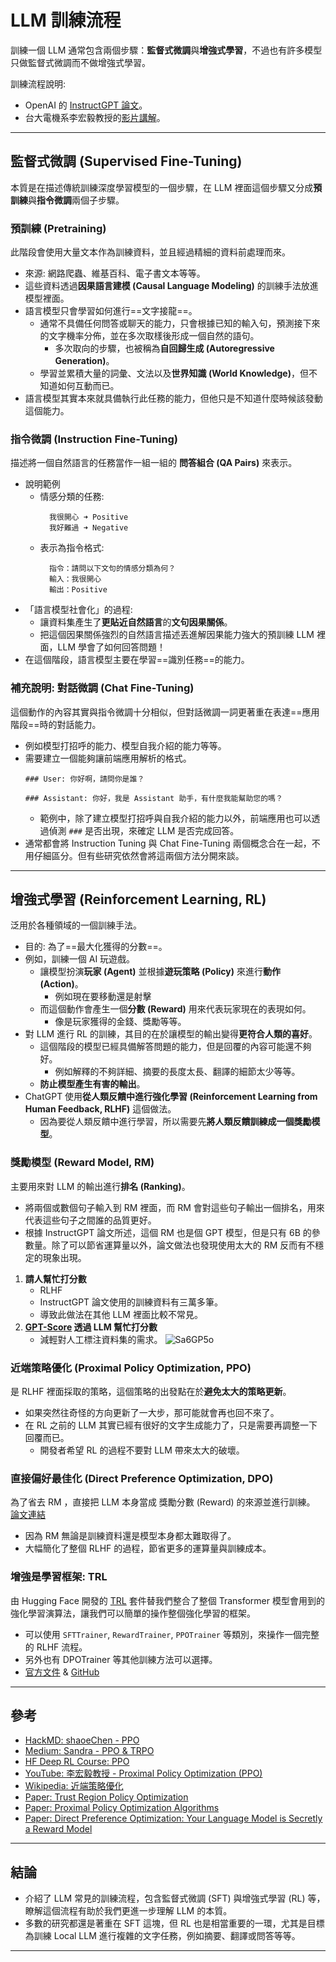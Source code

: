 # LLM 訓練流程
訓練一個 LLM 通常包含兩個步驟：**監督式微調**與**增強式學習**，不過也有許多模型只做監督式微調而不做增強式學習。

訓練流程說明:
* OpenAI 的 [InstructGPT 論文](https://arxiv.org/abs/2203.02155)。
* 台大電機系李宏毅教授的[影片講解](https://youtu.be/e0aKI2GGZNg)。

---

## 監督式微調 (Supervised Fine-Tuning)
本質是在描述傳統訓練深度學習模型的一個步驟，在 LLM 裡面這個步驟又分成**預訓練**與**指令微調**兩個子步驟。

### 預訓練 (Pretraining) 
此階段會使用大量文本作為訓練資料，並且經過精細的資料前處理而來。
* 來源: 
  網路爬蟲、維基百科、電子書文本等等。
* 這些資料透過**因果語言建模 (Causal Language Modeling)** 的訓練手法放進模型裡面。
* 語言模型只會學習如何進行==文字接龍==。
    * 通常不具備任何問答或聊天的能力，只會根據已知的輸入句，預測接下來的文字機率分佈，並在多次取樣後形成一個自然的語句。
        * 多次取向的步驟，也被稱為**自回歸生成 (Autoregressive Generation)**。
    * 學習並累積大量的詞彙、文法以及**世界知識 (World Knowledge)**，但不知道如何互動而已。
* 語言模型其實本來就具備執行此任務的能力，但他只是不知道什麼時候該發動這個能力。

### 指令微調 (Instruction Fine-Tuning) 
描述將一個自然語言的任務當作一組一組的 **問答組合 (QA Pairs)** 來表示。
* 說明範例
    * 情感分類的任務:
      ```
        我很開心 ➜ Positive
        我好難過 ➜ Negative
      ```
    * 表示為指令格式:
      ```
        指令：請問以下文句的情感分類為何？
        輸入：我很開心
        輸出：Positive
      ```
* 「語言模型社會化」的過程:
    * 讓資料集產生了**更貼近自然語言**的**文句因果關係**。
    * 把這個因果關係強烈的自然語言描述丟進解因果能力強大的預訓練 LLM 裡面，LLM 學會了如何回答問題！
* 在這個階段，語言模型主要在學習==識別任務==的能力。

### 補充說明: 對話微調 (Chat Fine-Tuning)
這個動作的內容其實與指令微調十分相似，但對話微調一詞更著重在表達==應用階段==時的對話能力。
* 例如模型打招呼的能力、模型自我介紹的能力等等。
* 需要建立一個能夠讓前端應用解析的格式。
    ```
    ### User: 你好啊，請問你是誰？

    ### Assistant: 你好，我是 Assistant 助手，有什麼我能幫助您的嗎？
    ```
    * 範例中，除了建立模型打招呼與自我介紹的能力以外，前端應用也可以透過偵測 `###` 是否出現，來確定 LLM 是否完成回答。
* 通常都會將 Instruction Tuning 與 Chat Fine-Tuning 兩個概念合在一起，不用仔細區分。但有些研究依然會將這兩個方法分開來談。

---

## 增強式學習 (Reinforcement Learning, RL) 
泛用於各種領域的一個訓練手法。
* 目的: 為了==最大化獲得的分數==。
* 例如，訓練一個 AI 玩遊戲。
    * 讓模型扮演**玩家 (Agent)** 並根據**遊玩策略 (Policy)** 來進行**動作 (Action)**。
        * 例如現在要移動還是射擊
    * 而這個動作會產生一個**分數 (Reward)** 用來代表玩家現在的表現如何。
        * 像是玩家獲得的金錢、獎勵等等。
* 對 LLM 進行 RL 的訓練，其目的在於讓模型的輸出變得**更符合人類的喜好**。
    * 這個階段的模型已經具備解答問題的能力，但是回覆的內容可能還不夠好。
        * 例如解釋的不夠詳細、摘要的長度太長、翻譯的細節太少等等。
    * **防止模型產生有害的輸出**。
* ChatGPT 使用**從人類反饋中進行強化學習 (Reinforcement Learning from Human Feedback, RLHF)** 這個做法。
    * 因為要從人類反饋中進行學習，所以需要先**將人類反饋訓練成一個獎勵模型**。

### 獎勵模型 (Reward Model, RM) 
主要用來對 LLM 的輸出進行**排名 (Ranking)**。
* 將兩個或數個句子輸入到 RM 裡面，而 RM 會對這些句子輸出一個排名，用來代表這些句子之間誰的品質更好。
* 根據 InstructGPT 論文所述，這個 RM 也是個 GPT 模型，但是只有 6B 的參數量。除了可以節省運算量以外，論文做法也發現使用太大的 RM 反而有不穩定的現象出現。
1. **請人幫忙打分數**
    * RLHF
    * InstructGPT 論文使用的訓練資料有三萬多筆。
    * 導致此做法在其他 LLM 裡面比較不常見。
2. **[GPT-Score](https://arxiv.org/abs/2302.04166) 透過 LLM 幫忙打分數**
    * 減輕對人工標注資料集的需求。
![Sa6GP5o](https://hackmd.io/_uploads/H11mDgsggl.png)

### 近端策略優化 (Proximal Policy Optimization, PPO) 
是 RLHF 裡面採取的策略，這個策略的出發點在於**避免太大的策略更新**。
* 如果突然往奇怪的方向更新了一大步，那可能就會再也回不來了。
* 在 RL 之前的 LLM 其實已經有很好的文字生成能力了，只是需要再調整一下回覆而已。
    * 開發者希望 RL 的過程不要對 LLM 帶來太大的破壞。

### 直接偏好最佳化 (Direct Preference Optimization, DPO)
為了省去 RM ，直接把 LLM 本身當成 獎勵分數 (Reward) 的來源並進行訓練。
[論文連結](https://arxiv.org/abs/2305.18290)
* 因為 RM 無論是訓練資料還是模型本身都太難取得了。
* 大幅簡化了整個 RLHF 的過程，節省更多的運算量與訓練成本。

### 增強是學習框架: TRL
由 Hugging Face 開發的 [TRL](https://huggingface.co/docs/trl/index) 套件替我們整合了整個 Transformer 模型會用到的強化學習演算法，讓我們可以簡單的操作整個強化學習的框架。
* 可以使用 `SFTTrainer`, `RewardTrainer`, `PPOTrainer` 等類別，來操作一個完整的 RLHF 流程。
* 另外也有 DPOTrainer 等其他訓練方法可以選擇。
* [官方文件](https://huggingface.co/docs/trl/index) & [GitHub](https://github.com/huggingface/trl)

---

## 參考
* [HackMD: shaoeChen - PPO](https://hackmd.io/@shaoeChen/Syez2AmFr)
* [Medium: Sandra - PPO & TRPO](https://tinyurl.com/mpf7dxzx)
* [HF Deep RL Course: PPO](https://huggingface.co/learn/deep-rl-course/unit8/introduction)
* [YouTube: 李宏毅教授 - Proximal Policy Optimization (PPO)](https://youtu.be/OAKAZhFmYoI)
* [Wikipedia: 近端策略優化](https://w.wiki/7Xy4)
* [Paper: Trust Region Policy Optimization](https://arxiv.org/abs/1502.05477)
* [Paper: Proximal Policy Optimization Algorithms](https://arxiv.org/abs/1707.06347)
* [Paper: Direct Preference Optimization: Your Language Model is Secretly a Reward Model](https://arxiv.org/abs/2305.18290)

---

## 結論
* 介紹了 LLM 常見的訓練流程，包含監督式微調 (SFT) 與增強式學習 (RL) 等，瞭解這個流程有助於我們更進一步理解 LLM 的本質。
* 多數的研究都還是著重在 SFT 這塊，但 RL 也是相當重要的一環，尤其是目標為訓練 Local LLM 進行複雜的文字任務，例如摘要、翻譯或問答等等。

---